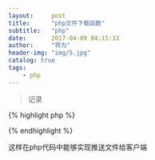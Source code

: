 ```yaml
---
layout:     post
title:      "php文件下载函数"
subtitle:   "php"
date:       2017-04-09 04:15:33
author:     "蒋为"
header-img: "img/5.jpg"
catalog: true
tags:
    - php
---
```

>记录

{% highlight php %}

<?php 
function downfile()
{
 $filename=realpath("resume.html"); //文件名
 $date=date("Ymd-H:i:m");
 Header( "Content-type:  application/octet-stream "); 
 Header( "Accept-Ranges:  bytes "); 
Header( "Accept-Length: " .filesize($filename));
 header( "Content-Disposition:  attachment;  filename= {$date}.doc"); 
 echo file_get_contents($filename);
 readfile($filename); 
}
downfile();
?>


{% endhighlight %}



这样在php代码中能够实现推送文件给客户端
